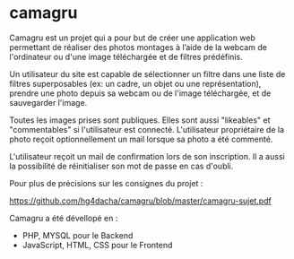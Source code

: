 # camagru
Camagru est un projet qui a pour but de créer une application web permettant de réaliser des photos montages à l’aide de la webcam de l'ordinateur ou d'une image téléchargée et de filtres prédéfinis.

Un utilisateur du site est capable de sélectionner un filtre dans une liste de filtres superposables (ex: un cadre, un objet ou une représentation), prendre une photo depuis sa webcam ou de l'image téléchargée, et de sauvegarder l'image.

Toutes les images prises sont publiques. Elles sont aussi "likeables" et "commentables" si l'utilisateur est connecté. L'utilisateur propriétaire de la photo reçoit optionnellement un mail lorsque sa photo a été commenté.

L'utilisateur reçoit un mail de confirmation lors de son inscription. Il a aussi la possibilité de réinitialiser son mot de passe en cas d'oubli.

Pour plus de précisions sur les consignes du projet :

https://github.com/hg4dacha/camagru/blob/master/camagru-sujet.pdf

Camagru a été dévellopé en :
- PHP, MYSQL pour le Backend
- JavaScript, HTML, CSS pour le Frontend
